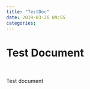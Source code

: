 ```yaml
---
title: "TestDoc"
date: 2019-03-26 09:55
categories: 
---
```

<html>
<head>
<script async src="//pagead2.googlesyndication.com/pagead/js/adsbygoogle.js"></script>
<script>
  (adsbygoogle = window.adsbygoogle || []).push({
    google_ad_client: "ca-pub-6627727785994437",
    enable_page_level_ads: true
  });
</script>
</head>
<body>
	<h1> Test Document </h1> <br />
	<p> Test document </p>
</body>
</html>
